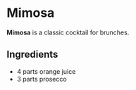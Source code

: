 # Mimosa

**Mimosa** is a classic cocktail for brunches.

## Ingredients

- 4 parts orange juice
- 3 parts prosecco
